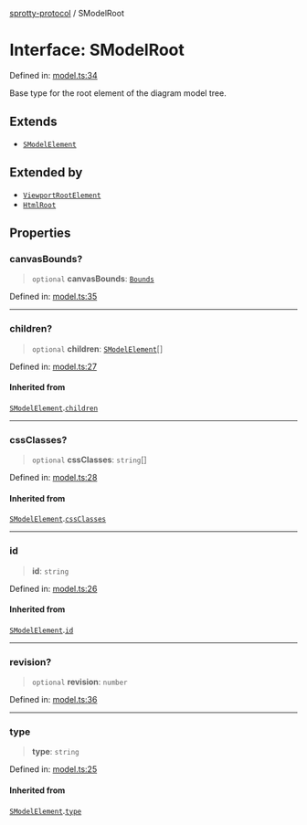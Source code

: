 
[sprotty-protocol](../globals) / SModelRoot

# Interface: SModelRoot

Defined in: [model.ts:34](https://github.com/eclipse-sprotty/sprotty/blob/f9b2433481cc27a1ac0c92d525a92039ae7f6c76/packages/sprotty-protocol/src/model.ts#L34)

Base type for the root element of the diagram model tree.

## Extends

- [`SModelElement`](../Interface.SModelElement)

## Extended by

- [`ViewportRootElement`](../Interface.ViewportRootElement)
- [`HtmlRoot`](../Interface.HtmlRoot)

## Properties

### canvasBounds?

> `optional` **canvasBounds**: [`Bounds`](../Interface.Bounds)

Defined in: [model.ts:35](https://github.com/eclipse-sprotty/sprotty/blob/f9b2433481cc27a1ac0c92d525a92039ae7f6c76/packages/sprotty-protocol/src/model.ts#L35)

***

### children?

> `optional` **children**: [`SModelElement`](../Interface.SModelElement)[]

Defined in: [model.ts:27](https://github.com/eclipse-sprotty/sprotty/blob/f9b2433481cc27a1ac0c92d525a92039ae7f6c76/packages/sprotty-protocol/src/model.ts#L27)

#### Inherited from

[`SModelElement`](../Interface.SModelElement).[`children`](../Interface.SModelElement.md#children)

***

### cssClasses?

> `optional` **cssClasses**: `string`[]

Defined in: [model.ts:28](https://github.com/eclipse-sprotty/sprotty/blob/f9b2433481cc27a1ac0c92d525a92039ae7f6c76/packages/sprotty-protocol/src/model.ts#L28)

#### Inherited from

[`SModelElement`](../Interface.SModelElement).[`cssClasses`](../Interface.SModelElement.md#cssclasses)

***

### id

> **id**: `string`

Defined in: [model.ts:26](https://github.com/eclipse-sprotty/sprotty/blob/f9b2433481cc27a1ac0c92d525a92039ae7f6c76/packages/sprotty-protocol/src/model.ts#L26)

#### Inherited from

[`SModelElement`](../Interface.SModelElement).[`id`](../Interface.SModelElement.md#id)

***

### revision?

> `optional` **revision**: `number`

Defined in: [model.ts:36](https://github.com/eclipse-sprotty/sprotty/blob/f9b2433481cc27a1ac0c92d525a92039ae7f6c76/packages/sprotty-protocol/src/model.ts#L36)

***

### type

> **type**: `string`

Defined in: [model.ts:25](https://github.com/eclipse-sprotty/sprotty/blob/f9b2433481cc27a1ac0c92d525a92039ae7f6c76/packages/sprotty-protocol/src/model.ts#L25)

#### Inherited from

[`SModelElement`](../Interface.SModelElement).[`type`](../Interface.SModelElement.md#type)

